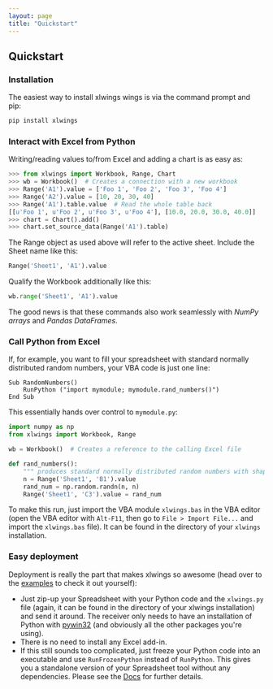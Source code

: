 ```yaml
---
layout: page
title: "Quickstart"
---
```


## Quickstart

### Installation

The easiest way to install xlwings wings is via the command prompt and pip:

```python
pip install xlwings
```

### Interact with Excel from Python

Writing/reading values to/from Excel and adding a chart is as easy as:

```python
>>> from xlwings import Workbook, Range, Chart
>>> wb = Workbook()  # Creates a connection with a new workbook
>>> Range('A1').value = ['Foo 1', 'Foo 2', 'Foo 3', 'Foo 4']
>>> Range('A2').value = [10, 20, 30, 40]
>>> Range('A1').table.value  # Read the whole table back
[[u'Foo 1', u'Foo 2', u'Foo 3', u'Foo 4'], [10.0, 20.0, 30.0, 40.0]]
>>> chart = Chart().add()
>>> chart.set_source_data(Range('A1').table)
```

The Range object as used above will refer to the active sheet. Include the Sheet name like this:

```python
Range('Sheet1', 'A1').value
```

Qualify the Workbook additionally like this:

```python
wb.range('Sheet1', 'A1').value
```

The good news is that these commands also work seamlessly with *NumPy arrays* and *Pandas DataFrames*.

### Call Python from Excel

If, for example, you want to fill your spreadsheet with standard normally distributed random numbers, your VBA code is
just one line:

```vbnet
Sub RandomNumbers()
    RunPython ("import mymodule; mymodule.rand_numbers()")
End Sub
```

This essentially hands over control to `mymodule.py`:

```python
import numpy as np
from xlwings import Workbook, Range

wb = Workbook()  # Creates a reference to the calling Excel file

def rand_numbers():
    """ produces standard normally distributed random numbers with shape (n,n)"""
    n = Range('Sheet1', 'B1').value
    rand_num = np.random.randn(n, n)
    Range('Sheet1', 'C3').value = rand_num
```

To make this run, just import the VBA module `xlwings.bas` in the VBA editor (open the VBA editor with `Alt-F11`, then
go to `File > Import File...` and import the `xlwings.bas` file). It can be found in the directory of your `xlwings`
installation.

### Easy deployment

Deployment is really the part that makes xlwings so awesome (head over to the [examples][] to check it out yourself):

* Just zip-up your Spreadsheet with your Python code and the `xlwings.py` file (again, it can be found in the
  directory of your xlwings installation) and send it around. The receiver only needs to have an installation of
  Python with [pywin32][] (and obviously all the other packages you're using).
* There is no need to install any Excel add-in.
* If this still sounds too complicated, just freeze your Python code into an executable and use `RunFrozenPython`
  instead of `RunPython`. This gives you a standalone version of your Spreadsheet tool without any dependencies.
  Please see the [Docs][] for further details.

[pywin32]: http://sourceforge.net/projects/pywin32
[Docs]: http://docs.xlwings.org
[Examples]: /examples